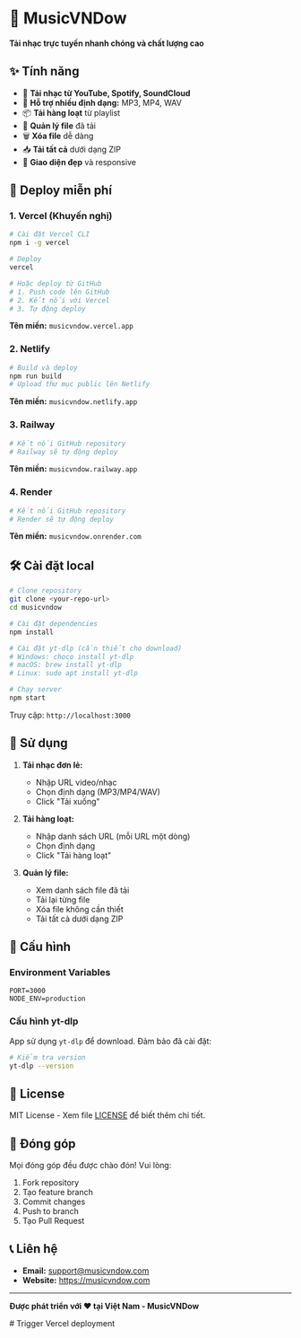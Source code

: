 # 🎵 MusicVNDow

**Tải nhạc trực tuyến nhanh chóng và chất lượng cao**

## ✨ Tính năng

- 🎯 **Tải nhạc từ YouTube, Spotify, SoundCloud**
- 🎵 **Hỗ trợ nhiều định dạng:** MP3, MP4, WAV
- 📦 **Tải hàng loạt** từ playlist
- 📁 **Quản lý file** đã tải
- 🗑️ **Xóa file** dễ dàng
- 📥 **Tải tất cả** dưới dạng ZIP
- 🎨 **Giao diện đẹp** và responsive

## 🚀 Deploy miễn phí

### 1. Vercel (Khuyến nghị)

```bash
# Cài đặt Vercel CLI
npm i -g vercel

# Deploy
vercel

# Hoặc deploy từ GitHub
# 1. Push code lên GitHub
# 2. Kết nối với Vercel
# 3. Tự động deploy
```

**Tên miền:** `musicvndow.vercel.app`

### 2. Netlify

```bash
# Build và deploy
npm run build
# Upload thư mục public lên Netlify
```

**Tên miền:** `musicvndow.netlify.app`

### 3. Railway

```bash
# Kết nối GitHub repository
# Railway sẽ tự động deploy
```

**Tên miền:** `musicvndow.railway.app`

### 4. Render

```bash
# Kết nối GitHub repository
# Render sẽ tự động deploy
```

**Tên miền:** `musicvndow.onrender.com`

## 🛠️ Cài đặt local

```bash
# Clone repository
git clone <your-repo-url>
cd musicvndow

# Cài đặt dependencies
npm install

# Cài đặt yt-dlp (cần thiết cho download)
# Windows: choco install yt-dlp
# macOS: brew install yt-dlp
# Linux: sudo apt install yt-dlp

# Chạy server
npm start
```

Truy cập: `http://localhost:3000`

## 📱 Sử dụng

1. **Tải nhạc đơn lẻ:**
   - Nhập URL video/nhạc
   - Chọn định dạng (MP3/MP4/WAV)
   - Click "Tải xuống"

2. **Tải hàng loạt:**
   - Nhập danh sách URL (mỗi URL một dòng)
   - Chọn định dạng
   - Click "Tải hàng loạt"

3. **Quản lý file:**
   - Xem danh sách file đã tải
   - Tải lại từng file
   - Xóa file không cần thiết
   - Tải tất cả dưới dạng ZIP

## 🔧 Cấu hình

### Environment Variables

```env
PORT=3000
NODE_ENV=production
```

### Cấu hình yt-dlp

App sử dụng `yt-dlp` để download. Đảm bảo đã cài đặt:

```bash
# Kiểm tra version
yt-dlp --version
```

## 📄 License

MIT License - Xem file [LICENSE](LICENSE) để biết thêm chi tiết.

## 🤝 Đóng góp

Mọi đóng góp đều được chào đón! Vui lòng:

1. Fork repository
2. Tạo feature branch
3. Commit changes
4. Push to branch
5. Tạo Pull Request

## 📞 Liên hệ

- **Email:** support@musicvndow.com
- **Website:** https://musicvndow.com

---

**Được phát triển với ❤️ tại Việt Nam - MusicVNDow**

#   T r i g g e r   V e r c e l   d e p l o y m e n t 
 
 